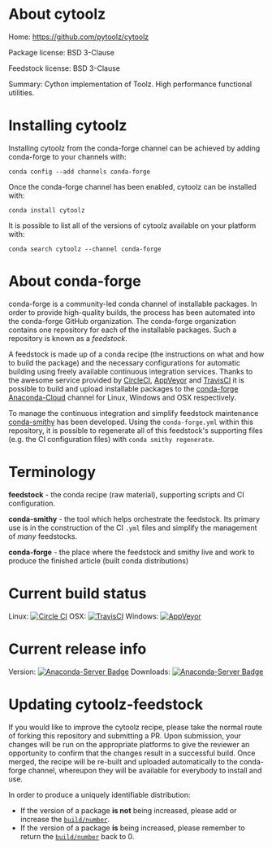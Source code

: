 About cytoolz
=============

Home: https://github.com/pytoolz/cytoolz

Package license: BSD 3-Clause

Feedstock license: BSD 3-Clause

Summary: Cython implementation of Toolz. High performance functional utilities.



Installing cytoolz
==================

Installing cytoolz from the conda-forge channel can be achieved by adding conda-forge to your channels with:

```
conda config --add channels conda-forge
```

Once the conda-forge channel has been enabled, cytoolz can be installed with:

```
conda install cytoolz
```

It is possible to list all of the versions of cytoolz available on your platform with:

```
conda search cytoolz --channel conda-forge
```


About conda-forge
=================

conda-forge is a community-led conda channel of installable packages.
In order to provide high-quality builds, the process has been automated into the
conda-forge GitHub organization. The conda-forge organization contains one repository 
for each of the installable packages. Such a repository is known as a *feedstock*.

A feedstock is made up of a conda recipe (the instructions on what and how to build
the package) and the necessary configurations for automatic building using freely
available continuous integration services. Thanks to the awesome service provided by
[CircleCI](https://circleci.com/), [AppVeyor](http://www.appveyor.com/)
and [TravisCI](https://travis-ci.org/) it is possible to build and upload installable
packages to the [conda-forge](https://anaconda.org/conda-forge)
[Anaconda-Cloud](http://docs.anaconda.org/) channel for Linux, Windows and OSX respectively.

To manage the continuous integration and simplify feedstock maintenance
[conda-smithy](http://github.com/conda-forge/conda-smithy) has been developed.
Using the ``conda-forge.yml`` within this repository, it is possible to regenerate all of
this feedstock's supporting files (e.g. the CI configuration files) with ``conda smithy regenerate``.


Terminology
===========

**feedstock** - the conda recipe (raw material), supporting scripts and CI configuration.

**conda-smithy** - the tool which helps orchestrate the feedstock.
                   Its primary use is in the construction of the CI ``.yml`` files
                   and simplify the management of *many* feedstocks.

**conda-forge** - the place where the feedstock and smithy live and work to
                  produce the finished article (built conda distributions)

Current build status
====================

Linux: [![Circle CI](https://circleci.com/gh/conda-forge/cytoolz-feedstock.svg?style=svg)](https://circleci.com/gh/conda-forge/cytoolz-feedstock)
OSX: [![TravisCI](https://travis-ci.org/conda-forge/cytoolz-feedstock.svg?branch=master)](https://travis-ci.org/conda-forge/cytoolz-feedstock) 
Windows: [![AppVeyor](https://ci.appveyor.com/api/projects/status/github/conda-forge/cytoolz-feedstock?svg=True)](https://ci.appveyor.com/project/conda-forge/cytoolz-feedstock/branch/master)

Current release info
====================
Version: [![Anaconda-Server Badge](https://anaconda.org/conda-forge/cytoolz/badges/version.svg)](https://anaconda.org/conda-forge/cytoolz)
Downloads: [![Anaconda-Server Badge](https://anaconda.org/conda-forge/cytoolz/badges/downloads.svg)](https://anaconda.org/conda-forge/cytoolz)


Updating cytoolz-feedstock
==========================

If you would like to improve the cytoolz recipe, please take the normal
route of forking this repository and submitting a PR. Upon submission, your changes will
be run on the appropriate platforms to give the reviewer an opportunity to confirm that the
changes result in a successful build. Once merged, the recipe will be re-built and uploaded
automatically to the conda-forge channel, whereupon they will be available for everybody to
install and use.

In order to produce a uniquely identifiable distribution:
 * If the version of a package **is not** being increased, please add or increase
   the [``build/number``](http://conda.pydata.org/docs/building/meta-yaml.html#build-number-and-string). 
 * If the version of a package **is** being increased, please remember to return
   the [``build/number``](http://conda.pydata.org/docs/building/meta-yaml.html#build-number-and-string)
   back to 0.
